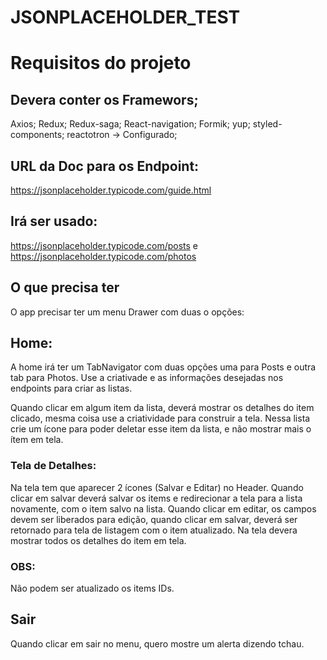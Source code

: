 # JSONPLACEHOLDER_TEST

# Requisitos do projeto

## Devera conter os Framewors;
Axios;
Redux;
Redux-saga;
React-navigation;
Formik;
yup;
styled-components;
reactotron -> Configurado;


## URL da Doc para os Endpoint:
https://jsonplaceholder.typicode.com/guide.html

## Irá ser usado:
https://jsonplaceholder.typicode.com/posts
e
https://jsonplaceholder.typicode.com/photos

## O que precisa ter
O app precisar ter um menu Drawer com duas o opções:

## Home: 
A home irá ter um TabNavigator com duas opções uma para Posts e outra tab para Photos.
Use a criativade e as informações desejadas nos endpoints para criar as listas.

Quando clicar em algum item da lista, deverá mostrar os detalhes do item clicado, mesma coisa use a criatividade para construir a tela.
Nessa lista crie um ícone para poder deletar esse item da lista, e não mostrar mais o ítem em tela.

### Tela de Detalhes:
Na tela tem que aparecer 2 ícones (Salvar e Editar) no Header.
Quando clicar em salvar deverá salvar os items e redirecionar a tela para a lista novamente, com o item salvo na lista.
Quando clicar em editar, os campos devem ser liberados para edição, quando clicar em salvar, deverá ser retornado para tela de listagem
com o item atualizado.
Na tela devera mostrar todos os detalhes do item em tela.

### OBS:
Não podem ser atualizado os items IDs.

## Sair
Quando clicar em sair no menu, quero mostre um alerta dizendo tchau.



